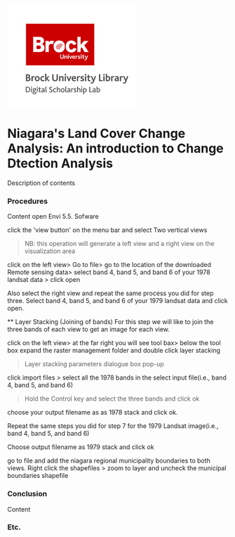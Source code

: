 ![DSL Logo][dsllogo]


#  Niagara's Land Cover Change Analysis: An introduction to Change Dtection Analysis
Description of contents

### Procedures
Content
open Envi 5.5. Sofware

click the 'view button' on the menu bar and select Two vertical views 


> NB: this operation will generate a left view and a right view on the visualization area 


click on the left view> Go to file> go to the location of the downloaded Remote sensing data> select band 4, band 5, and band 6 of your 1978 landsat data > click open

Also select the right view and repeat the same process you did for step three. Select band 4, band 5, and band 6 of your 1979 landsat data and click open.

** Layer Stacking (Joining of bands)
For this step  we will like to join the three bands  of each view to get an image for each view.

click on the left view> at the far right you will see tool bax> below the tool box expand the raster management folder and double click layer stacking

> Layer stacking  parameters dialogue box pop-up

click import files > select all the 1978 bands in the select input file(i.e., band 4, band 5, and band 6)

> Hold the Control key and select the three bands and click ok

choose your output filename as as 1978 stack and click ok.


Repeat the same steps you did for step 7 for the 1979 Landsat image(i.e., band 4, band 5, and band 6)

Choose output filename as 1979 stack and click ok


 go to file and add the niagara regional municipality boundaries to both views. Right click the shapefiles > zoom to layer and uncheck the municipal boundaries shapefile






### Conclusion

Content

### Etc.
 
 
 









<!--- Please use reference style images so that it is easier to update pictures later --->

[dsllogo]: dsl_logo.png
